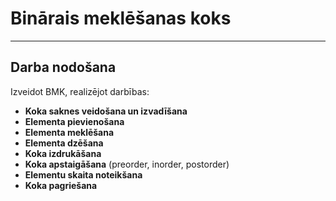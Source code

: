 # Binārais meklēšanas koks
---
## Darba nodošana

Izveidot BMK, realizējot darbības:

- **Koka saknes veidošana un izvadīšana**  
- **Elementa pievienošana**  
- **Elementa meklēšana**  
- **Elementa dzēšana**  
- **Koka izdrukāšana**  
- **Koka apstaigāšana** (preorder, inorder, postorder)  
- **Elementu skaita noteikšana**  
- **Koka pagriešana**  
